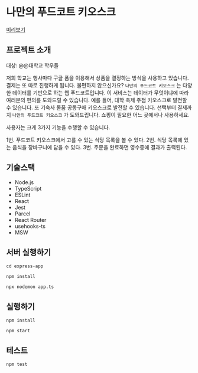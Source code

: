 # 나만의 푸드코트 키오스크

[미리보기](/img.png)

## 프로젝트 소개

대상: @@대학교 학우들

저희 학교는 행사마다 구글 폼을 이용해서 상품을 결정하는 방식을 사용하고 있습니다. 결제는 또 따로 진행하게 됩니다. 불편하지 않으신가요?
`나만의 푸드코트 키오스크` 는 다양한 데이터를 기반으로 하는 웹 푸드코트입니다. 이 서비스는 데이터가 무엇이냐에 따라 여러분의 편의를 도와드릴 수 있습니다. 예를 들어, 대학 축제 주점 키오스크로 발전할 수 있습니다. 또 기숙사 물품 공동구매 키오스크로 발전할 수 있습니다. 선택부터 결제까지 `나만의 푸드코트 키오스크` 가 도와드립니다. 쇼핑이 필요한 어느 곳에서나 사용하세요.

사용자는 크게 3가지 기능을 수행할 수 있습니다.

1번. 푸드코트 키오스크에서 고를 수 있는 식당 목록을 볼 수 있다.
2번. 식당 목록에 있는 음식을 장바구니에 담을 수 있다.
3번. 주문을 완료하면 영수증에 결과가 출력된다.

## 기술스택

- Node.js
- TypeScript
- ESLint
- React
- Jest
- Parcel
- React Router
- usehooks-ts
- MSW

## 서버 실행하기

```shell
cd express-app

npm install

npx nodemon app.ts
```

## 실행하기

```shell
npm install

npm start
```

## 테스트

```shell
npm test
```
